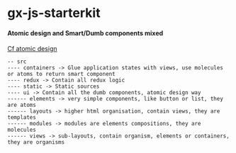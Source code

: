 # gx-js-starterkit

#### Atomic design and Smart/Dumb components mixed
[Cf atomic design](http://bradfrost.com/blog/post/atomic-web-design/)

```
-- src
---- containers -> Glue application states with views, use molecules or atoms to return smart component
---- redux -> Contain all redux logic
---- static -> Static sources
---- ui -> Contain all the dumb components, atomic design way
------ elements -> very simple components, like button or list, they are atoms
------ layouts -> higher html organisation, contain views, they are templates
------ modules -> modules are elements compositions, they are molecules
------ views -> sub-layouts, contain organism, elements or containers, they are organisms
```